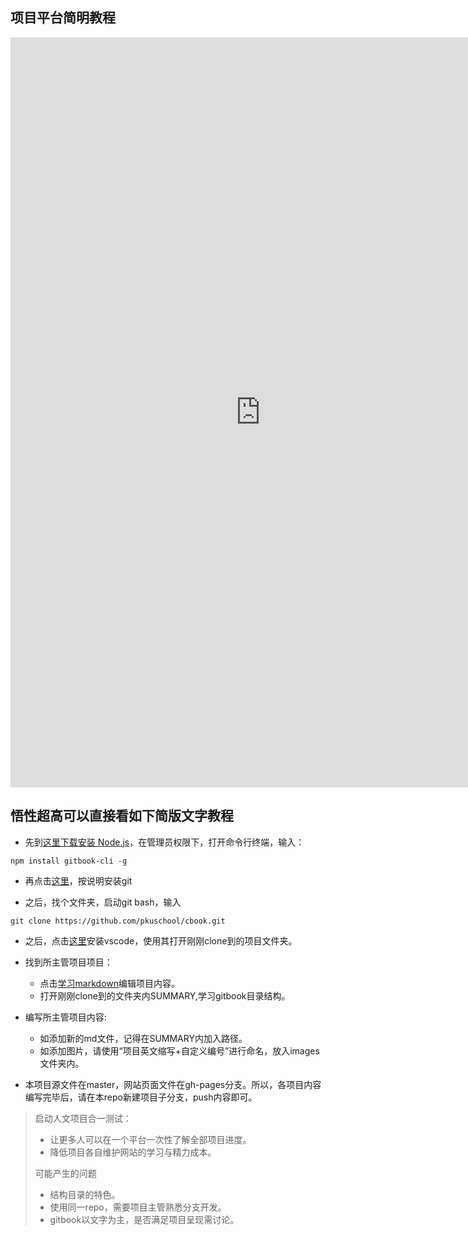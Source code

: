 ## 项目平台简明教程

<iframe   src="https://www.imooc.com/video/7623
" width="800" height="1200"   frameborder="0"  name="boya"     scrolling="yes/no/auto">   
</iframe>


## 悟性超高可以直接看如下简版文字教程

* 先到[这里下载安装 Node.js](https://nodejs.org/en/)，在管理员权限下，打开命令行终端，输入：
```
npm install gitbook-cli -g
```
* 再点击[这里](https://git-scm.com/book/zh/v2/%E8%B5%B7%E6%AD%A5-%E5%AE%89%E8%A3%85-Git)，按说明安装git

* 之后，找个文件夹，启动git bash，输入
```
git clone https://github.com/pkuschool/cbook.git
```
* 之后，点击[这里](https://code.visualstudio.com/)安装vscode，使用其打开刚刚clone到的项目文件夹。
* 找到所主管项目项目：
   * 点击[学习markdown](https://www.runoob.com/markdown/md-tutorial.html)编辑项目内容。
   * 打开刚刚clone到的文件夹内SUMMARY,学习gitbook目录结构。
* 编写所主管项目内容:
   * 如添加新的md文件，记得在SUMMARY内加入路径。
   * 如添加图片，请使用“项目英文缩写+自定义编号”进行命名，放入images文件夹内。

* 本项目源文件在master，网站页面文件在gh-pages分支。所以，各项目内容编写完毕后，请在本repo新建项目子分支，push内容即可。


> 启动人文项目合一测试：
> * 让更多人可以在一个平台一次性了解全部项目进度。
> * 降低项目各自维护网站的学习与精力成本。
>
> 可能产生的问题
> * 结构目录的特色。
> * 使用同一repo，需要项目主管熟悉分支开发。
> * gitbook以文字为主，是否满足项目呈现需讨论。